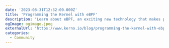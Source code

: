 ```yaml
---
date: '2023-08-31T12:32:00.000Z'
title: 'Programming the Kernel with eBPF'
description: 'Learn about eBPF, an exciting new technology that makes programming the kernel flexible, safe, and accessible to developers'
ogImage: ogimage.jpeg
externalUrl: 'https://www.kerno.io/blog/programming-the-kernel-with-ebpf'
categories:
  - Community
---
```

